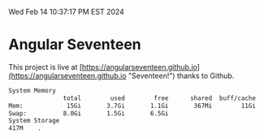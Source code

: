 Wed Feb 14 10:37:17 PM EST 2024

# Angular Seventeen


This project is live at [https://angularseventeen.github.io](https://angularseventeen.github.io "Seventeen!") thanks to Github.

```bash
System Memory
               total        used        free      shared  buff/cache   available
Mem:            15Gi       3.7Gi       1.1Gi       367Mi        11Gi        11Gi
Swap:          8.0Gi       1.5Gi       6.5Gi
System Storage
417M	.
